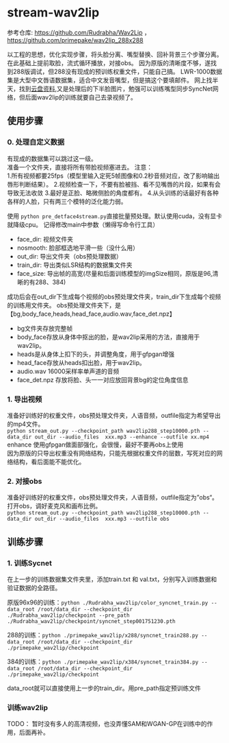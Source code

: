 # stream-wav2lip
参考仓库: https://github.com/Rudrabha/Wav2Lip ，https://github.com/primepake/wav2lip_288x288
  
以工程的思想，优化实现步骤，将头脸分离、嘴型替换、回补背景三个步骤分离。
在此基础上提前取脸，流式循环播放，对接obs。
因为原版的清晰度不够，遂找到288版调试，但288没有现成的预训练权重文件，只能自己搞。
LWR-1000数据集是大型中文唇语数据集，适合中文发音嘴型，但是搞这个要填邮件。
网上找半天，找到[云盘资料](https://blog.csdn.net/weixin_47907053/article/details/132039297),又是处理后的下半脸图片，勉强可以训练嘴型同步SyncNet网络，但后面wav2lip的训练就要自己去录视频了。


## 使用步骤

### 0. 处理自定义数据
有现成的数据集可以跳过这一级。  
准备一个文件夹，直接将所有带脸视频塞进去。 注意：  
1.所有视频都要25fps（模型里输入定死5帧图像和0.2秒音频对应，改了影响输出唇形判断结果）。
2.视频检查一下，不要有脸被挡、看不见嘴唇的片段，如果有会导致无法收敛
3.最好是正脸、略微侧脸的角度都有。
4.从头训练的话最好有各种各样的人脸，只有两三个模特的泛化能力弱。

使用 `python pre_detface4stream.py`直接批量预处理。默认使用cuda，没有显卡就降级cpu。
记得修改main中参数（懒得写命令行工具）
- face_dir: 视频文件夹
- nosmooth: 脸部框选地平滑一些（没什么用）
- out_dir: 导出文件夹（obs预处理数据）
- train_dir: 导出类似LSR结构的数据集文件夹
- face_size: 导出帧的高宽(尽量和后面训练模型的imgSize相同，原版是96,清晰的有288、384)

成功后会在out_dir下生成每个视频的obs预处理文件夹，train_dir下生成每个视频的训练用文件夹。
obs预处理文件夹下，是【bg,body_face,heads,head_face,audio.wav,face_det.npz】
- bg文件夹存放完整帧 
- body_face存放从身体中抠出的脸，是wav2lip采用的方法，直接用于wav2lip。
- heads是从身体上扣下的头，并调整角度，用于gfpgan增强
- head_face存放从heads扣出脸，用于wav2lip。
- audio.wav 16000采样率单声道的音频
- face_det.npz 存放将脸、头一一对应放回背景bg的定位角度信息

### 1. 导出视频
准备好训练好的权重文件，obs预处理文件夹，人语音频，outfile指定为希望导出的mp4文件。  
`python stream_out.py --checkpoint_path wav2lip288_step10000.pth --data_dir out_dir --audio_files  xxx.mp3 --enhance --outfile xx.mp4 `  
enhance 使用gfpgan做面部强化，会很慢，最好不要再obs上使用  
因为原版的只导出权重没有网络结构，只能先根据权重文件的层数，写死对应的网络结构，看后面能不能优化。


### 2. 对接obs
准备好训练好的权重文件，obs预处理文件夹，人语音频，outfile指定为”obs“。  
打开obs，调好麦克风和画布比例。  
`python stream_out.py --checkpoint_path wav2lip288_step10000.pth --data_dir out_dir --audio_files  xxx.mp3 --outfile obs `


## 训练步骤

### 1. 训练Sycnet
在上一步的训练数据集文件夹里，添加train.txt 和 val.txt，分别写入训练数据和验证数据的全路径。

原版96x96的训练：`python ./Rudrabha_wav2lip/color_syncnet_train.py --data_root /root/data_dir --checkpoint_dir ./Rudrabha_wav2lip/checkpoint --pre_path ./Rudrabha_wav2lip/checkpoint/syncnet_step001751230.pth`

288的训练：`python ./primepake_wav2lip/x288/syncnet_train288.py --data_root /root/data_dir --checkpoint_dir ./primepake_wav2lip/checkpoint`

384的训练：`python ./primepake_wav2lip/x384/syncnet_train384.py --data_root /root/data_dir --checkpoint_dir ./primepake_wav2lip/checkpoint`

data_root就可以直接使用上一步的train_dir。用pre_path指定预训练文件

### 训练wav2lip
TODO： 暂时没有多人的高清视频，也没弄懂SAM和WGAN-GP在训练中的作用，后面再补。